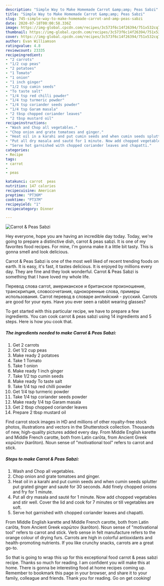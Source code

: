 ```yaml
---
description: "Simple Way to Make Homemade Carrot &amp;amp; Peas Sabzi"
title: "Simple Way to Make Homemade Carrot &amp;amp; Peas Sabzi"
slug: 745-simple-way-to-make-homemade-carrot-and-amp-peas-sabzi
date: 2020-07-18T00:00:58.336Z
image: https://img-global.cpcdn.com/recipes/3c573f6c14f26394/751x532cq70/carrot-peas-sabzi-recipe-main-photo.jpg
thumbnail: https://img-global.cpcdn.com/recipes/3c573f6c14f26394/751x532cq70/carrot-peas-sabzi-recipe-main-photo.jpg
cover: https://img-global.cpcdn.com/recipes/3c573f6c14f26394/751x532cq70/carrot-peas-sabzi-recipe-main-photo.jpg
author: Evan Williamson
ratingvalue: 4.8
reviewcount: 23335
recipeingredient:
- "2 carrots"
- "1/2 cup peas"
- "2 potatoes"
- "1 Tomato"
- "1 onion"
- "1 inch ginger"
- "1/2 tsp cumin seeds"
- "To taste salt"
- "1/4 tsp red chilli powder"
- "1/4 tsp turmeric powder"
- "1/4 tsp coriander seeds powder"
- "1/4 tsp Garam masala"
- "2 tbsp chopped coriander leaves"
- "2 tbsp mustard oil"
recipeinstructions:
- "Wash and Chop all vegetables."
- "Chop onion and grate tomatoes and ginger."
- "Heat oil in a karahi and put cumin seeds and when cumin seeds splutter put grated ginger and sauté for 30 seconds. Add finely chopped onions and fry for 1 minute."
- "Put all dry masala and sauté for 1 minute. Now add chopped vegetables and stir well. Cover the lid and cook for 7 minutes or till vegetables are soft."
- "Serve hot garnished with chopped coriander leaves and chapatti."
categories:
- Recipe
tags:
- carrot
- 
- peas

katakunci: carrot  peas 
nutrition: 147 calories
recipecuisine: American
preptime: "PT36M"
cooktime: "PT37M"
recipeyield: "1"
recipecategory: Dinner

---
```



![Carrot &amp; Peas Sabzi](https://img-global.cpcdn.com/recipes/3c573f6c14f26394/751x532cq70/carrot-peas-sabzi-recipe-main-photo.jpg)

Hey everyone, hope you are having an incredible day today. Today, we're going to prepare a distinctive dish, carrot &amp; peas sabzi. It is one of my favorites food recipes. For mine, I'm gonna make it a little bit tasty. This is gonna smell and look delicious.

Carrot &amp; Peas Sabzi is one of the most well liked of recent trending foods on earth. It is easy, it's fast, it tastes delicious. It is enjoyed by millions every day. They are fine and they look wonderful. Carrot &amp; Peas Sabzi is something that I have loved my whole life.

Перевод слова carrot, американское и британское произношение, транскрипция, словосочетания, однокоренные слова, примеры использования. Carrot перевод в словаре английский - русский. Carrots are good for your eyes. Have you ever seen a rabbit wearing glasses?


To get started with this particular recipe, we have to prepare a few ingredients. You can cook carrot &amp; peas sabzi using 14 ingredients and 5 steps. Here is how you cook that.

<!--inarticleads1-->

##### The ingredients needed to make Carrot &amp; Peas Sabzi:

1. Get 2 carrots
1. Get 1/2 cup peas
1. Make ready 2 potatoes
1. Take 1 Tomato
1. Take 1 onion
1. Make ready 1 inch ginger
1. Take 1/2 tsp cumin seeds
1. Make ready To taste salt
1. Take 1/4 tsp red chilli powder
1. Get 1/4 tsp turmeric powder
1. Take 1/4 tsp coriander seeds powder
1. Make ready 1/4 tsp Garam masala
1. Get 2 tbsp chopped coriander leaves
1. Prepare 2 tbsp mustard oil


Find carrot stock images in HD and millions of other royalty-free stock photos, illustrations and vectors in the Shutterstock collection. Thousands of new, high-quality pictures added every day. From Middle English karette and Middle French carotte, both from Latin carōta, from Ancient Greek καρῶτον (karôton). Noun sense of &#34;motivational tool&#34; refers to carrot and stick. 

<!--inarticleads2-->

##### Steps to make Carrot &amp; Peas Sabzi:

1. Wash and Chop all vegetables.
1. Chop onion and grate tomatoes and ginger.
1. Heat oil in a karahi and put cumin seeds and when cumin seeds splutter put grated ginger and sauté for 30 seconds. Add finely chopped onions and fry for 1 minute.
1. Put all dry masala and sauté for 1 minute. Now add chopped vegetables and stir well. Cover the lid and cook for 7 minutes or till vegetables are soft.
1. Serve hot garnished with chopped coriander leaves and chapatti.


From Middle English karette and Middle French carotte, both from Latin carōta, from Ancient Greek καρῶτον (karôton). Noun sense of &#34;motivational tool&#34; refers to carrot and stick. Verb sense in felt manufacture refers to the orange colour of drying furs. Carrots are high in colorful antioxidants and health-promoting nutrients. If you like crunchy snacks, carrots are a great go-to. 

So that is going to wrap this up for this exceptional food carrot &amp; peas sabzi recipe. Thanks so much for reading. I am confident you will make this at home. There is gonna be interesting food at home recipes coming up. Remember to bookmark this page in your browser, and share it to your family, colleague and friends. Thank you for reading. Go on get cooking!
